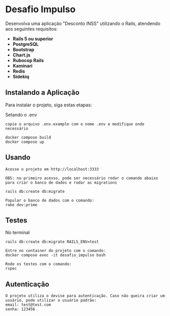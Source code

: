 # Desafio Impulso

Desenvolva uma aplicação "Desconto INSS" utilizando o Rails, atendendo aos seguintes requisitos:

- **Rails 5 ou superior**
- **PostgreSQL**
- **Bootstrap**
- **Chart.js**
- **Rubocop Rails**
- **Kaminari**
- **Redis**
- **Sidekiq**

## Instalando a Aplicação

Para instalar o projeto, siga estas etapas:

Setando o .env
```
copie o arquivo .env.example com o nome .env e modifique onde necessário
```

```
docker compose build
docker compose up
```

## Usando

```
Acesse o projeto em http://localhost:3333

OBS: no primeiro acesso, pode ser necessário rodar o comando abaixo para criar o banco de dados e rodar as migrations

rails db:create db:migrate

Popular o banco de dados com o comando:
rake dev:prime
```

## Testes

No terminal
```
rails db:create db:migrate RAILS_ENV=test

Entre no container do projeto com o comando:
docker compose exec -it desafio_impulso bash

Rode os testes com o comando:
rspec
```

## Autenticação
```
O projeto utiliza o devise para autenticação. Caso não queira criar um usuário, pode utilizar o usuário padrão:
email: test@test.com
senha: 123456
```
